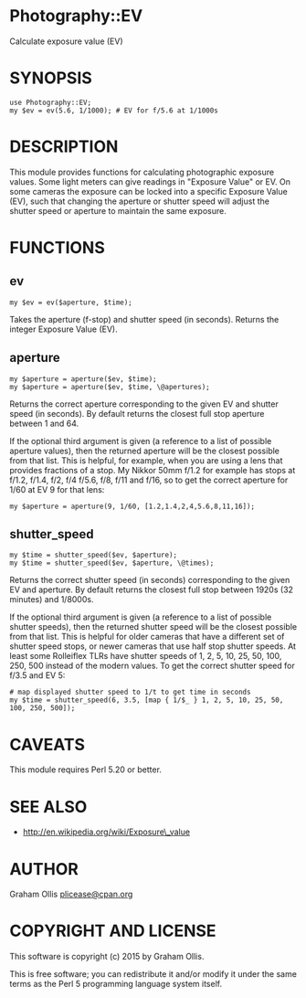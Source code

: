 # Photography::EV

Calculate exposure value (EV)

# SYNOPSIS

    use Photography::EV;
    my $ev = ev(5.6, 1/1000); # EV for f/5.6 at 1/1000s

# DESCRIPTION

This module provides functions for calculating photographic
exposure values.  Some light meters can give readings in 
"Exposure Value" or EV.  On some cameras the exposure can 
be locked into a specific Exposure Value (EV), such that 
changing the aperture or shutter speed will adjust the 
shutter speed or aperture to maintain the same exposure.

# FUNCTIONS

## ev

    my $ev = ev($aperture, $time);

Takes the aperture (f-stop) and shutter speed (in seconds).
Returns the integer Exposure Value (EV).

## aperture

    my $aperture = aperture($ev, $time);
    my $aperture = aperture($ev, $time, \@apertures);

Returns the correct aperture corresponding to the given EV and
shutter speed (in seconds).  By default returns the closest 
full stop aperture between 1 and 64.

If the optional third argument is given (a reference to a list of
possible aperture values), then the returned aperture will be
the closest possible from that list.  This is helpful, for example,
when you are using a lens that provides fractions of a stop.  My
Nikkor 50mm f/1.2 for example has stops at f/1.2, f/1.4, f/2, f/4
f/5.6, f/8, f/11 and f/16, so to get the correct aperture for 
1/60 at EV 9 for that lens:

    my $aperture = aperture(9, 1/60, [1.2,1.4,2,4,5.6,8,11,16]);

## shutter\_speed

    my $time = shutter_speed($ev, $aperture);
    my $time = shutter_speed($ev, $aperture, \@times);

Returns the correct shutter speed (in seconds) corresponding to
the given EV and aperture.  By default returns the closest
full stop between 1920s (32 minutes) and 1/8000s.

If the optional third argument is given (a reference to a list
of possible shutter speeds), then the returned shutter speed
will be the closest possible from that list.  This is helpful
for older cameras that have a different set of shutter speed
stops, or newer cameras that use half stop shutter speeds.
At least some Rolleiflex TLRs have shutter speeds of 1, 2, 5, 10,
25, 50, 100, 250, 500 instead of the modern values.  To get
the correct shutter speed for f/3.5 and EV 5:

    # map displayed shutter speed to 1/t to get time in seconds
    my $time = shutter_speed(6, 3.5, [map { 1/$_ } 1, 2, 5, 10, 25, 50, 100, 250, 500]);

# CAVEATS

This module requires Perl 5.20 or better.

# SEE ALSO

- http://en.wikipedia.org/wiki/Exposure\_value

# AUTHOR

Graham Ollis <plicease@cpan.org>

# COPYRIGHT AND LICENSE

This software is copyright (c) 2015 by Graham Ollis.

This is free software; you can redistribute it and/or modify it under
the same terms as the Perl 5 programming language system itself.
